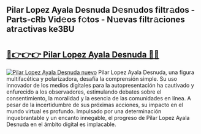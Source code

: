 ## Pilar Lopez Ayala Desnuda D𝚎sn𝚞dos filtr𝚊dos - Parts-cRb Vid𝚎os f𝚘tos - N𝚞evas filtr𝚊ciones atr𝚊ctivas ke3BU

# <h2><a href="http://mb04d0.tromn.icu/?c=Pilar+Lopez+Ayala+Desnuda">🔗👉👉👉 Pilar Lopez Ayala Desnuda 🔗🔗</a></h2>

[![Pilar Lopez Ayala Desnuda nuevo](https://i.imgur.com/pEAQMta.gif)](http://mb04d0.tromn.icu/?c=Pilar+Lopez+Ayala+Desnuda)
Pilar Lopez Ayala Desnuda, una figura multifacética y polarizadora, desafía la comprensión simple. Su uso innovador de los medios digitales para la autopresentación ha cautivado y enfurecido a los observadores, estimulando debates sobre el consentimiento, la moralidad y la esencia de las comunidades en línea. A pesar de la incertidumbre de sus próximas acciones, su impacto en el mundo virtual es profundo. Impulsado por una determinación inquebrantable y un encanto innegable, el progreso de Pilar Lopez Ayala Desnuda en el ámbito digital es implacable.
